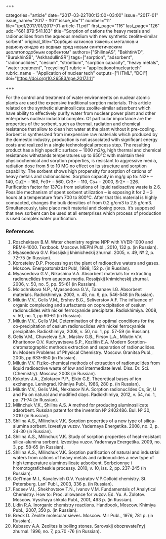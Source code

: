 +++

categories="article"
date="2017-03-22T00:13:00+03:00"
issue="2017-01"
issue_name="2017 - #01"
issue_id="1"
number="11"
file="/pdf/2017/01/2017-01-article-11.pdf"
first_page="116"
last_page="126"
udc="661.879:541.183"
title="Sorption of cations the heavy metals and radionuclides from the aqueous medium with new synthetic zeolite-similar sorbent"
original_title="Сорбция катионов тяжелых металлов и радионуклидов из водных сред новым синтетическим цеолитоподобным сорбентом"
authors=["ShilinaAS", "BakhtinVD", "BurukhinSB", "AskhadullinSR"]
tags=["sorption", "adsorbent", "radionuclides", "cesium", "strontium", "sorption capacity", "heavy metals", "water treatment", "recycling"]
rubric = "applicationofnucleartech"
rubric_name = "Application of nuclear tech"
outputs=["HTML", "DOI"]
doi="https://doi.org/10.26583/npe.2017.1.11"

+++

For the control and treatment of water environments on nuclear atomic plants are used the expensive traditional sorption materials. This article related on the synthetic aluminosilicate zeolite-similar adsorbent which have ability to effectively purify water from nuclear power plant and other enterprises nuclear industrial complex. Of particular importance are the properties of the sorbent, such as thermal, radiation and chemical resistance that allow to clean hot water at the plant without it pre-cooling. Sorbent is synthesized from inexpensive raw materials which produced by the domestic industry, production is not associated with significant energy costs and realized in a single technological process step. The resulting product has a high specific surface ~ 1000 m2/g, high thermal and chemical resistance: withstands temperatures up to 650°С with maintain their physicochemical and sorption properties, is resistant to aggressive media, radiation dose from 5 to 10 MG no effect on its structure and sorption capability. The sorbent shows high propensity for sorption of cations of heavy metals and radionuclides. Sorption capacity in mg/g up to: Ni2+ – 140, Cu2+ – 160, Fe3+ – 560, Cr3+ – 110, Cs+ – 2000, Sr2+ – 226. Purification factor for 137Сs from solutions of liquid radioactive waste is 2.6. Possible mechanism of spent sorbent utilization – is exposing it for 2 – 3 hours at a temperature from 700 to 800°C. After that this material is highly compacted, changes the bulk densities of from 0.2 g/cm3 to 2.5 g/cm3. Simultaneously, take place melt material and closing pores. It’s supposed that new sorbent can be used at all enterprises which process of production is used complex water purification.

### References

1. Roschektaev B.M. Water chemistry regime NPP with VVER-1000 and RBMK-1000. Textbook. Moscow. MEPhI Publ., 2010, 132 p. (in Russian).
2. Myasoedova G.V. Rossijskij khimicheskij zhurnal. 2005, v. 49, № 2, p. 72-75 (in Russian).
3. Korostelev D.P. Processing at the plant of radioactive waters and gases. Moscow. Energoatomizdat Publ, 1988, 152 p. (in Russian).
4. Myasoedova G.V., Nikashina V.A. Absorbent materials for extracting radionuclides from aqueous media. Rossijskij khimicheskij zhurnal. 2006, v. 50, no. 5, pp. 55-61 (in Russian).
5. Molochnikova N.P., Myasoedova G.V., Tananaev I.G. Absorbent materials. Radiokhimiya. 2003, v. 45, no. 6, pp. 546-548 (in Russian).
6. Milutin V.V., Gelis V.M., Ershov B.G., Seliverstov A.F. The influence of organic complexing and surfactants on coprecipitation of cesium radionuclides with nickel ferrocyanide precipitate. Radiokhimiya. 2008, v. 50, no. 1, pp 60-61 (in Russian).
7. Milutin V.V., Gelis V.M. Determination of the optimal conditions for the co-precipitation of cesium radionuclides with nickel ferrocyanide precipitate. Radiokhimiya, 2008, v. 50, no. 1, pp. 57-59 (in Russian).
8. Gelis V.M., Chuveleva E.A., Maslov G.B., Firsov L.A., Milutin V.V. Kharitonov O.V. Kudryavtseva S.P., Kozlitin E.A. Modern Sorption-chromatographic methods extraction and separation of radionuclides. In: Modern Problems of Physical Chemistry. Moscow. Granitsa Publ., 2005, pp.633-650 (in Russian).
9. Milutin V.V. Fiziko-chemical methods of extraction of radionuclides from liquid radioactive waste of low and intermediate level. Diss. Dr. Sci. (Chemistry). Moscow, 2008 (in Russian).
10. Kokotov J.A., Zolotarev P.P., Elkin G.E. Theoretical bases of ion exchange. Leningrad. Khimiya Publ., 1986, 280 p. (in Russian).
11. Milutin V.V., Gelis V.M., Nekrasov N.A. Sorption radionuclides Cs, Sr, U and Pu on natural and modified clays. Radiokhimiya, 2012, v. 54, no. 1, pp. 71-74 (in Russian).
12. Milinchuk V.K., Shilina A.S. A method for producing aluminosilicate adsorbent. Russian patent for the invention № 2402486. Bul. № 30, 2010 (in Russian).
13. Shilina A.S., Milinchuk V.K. Sorption properties of a new type of silica-alumina sorbent. Izvestiya vuzov. Yadernaya Energetika. 2008, no. 3, p. 24-30 (in Russian).
14. Shilina A.S., Milinchuk V.K. Study of sorption properties of heat-resistant silica-alumina sorbent. Izvestiya vuzov. Yadernaya Energetika. 2009, no. 3, pp. 58-65 (in Russian).
15. Shilina A.S., Milinchuk V.K. Sorption purification of natural and industrial waters from cations of heavy metals and radionuclides a new type of high temperature aluminosilicate adsorbent. Sorbcionnye i hromotograficheskie processy. 2010, v. 10, iss. 2, pp. 237-245 (in Russian).
16. Gel’fman M.I., Kavalevich O.V. Yustratov V.P.Colloid chemistry. St. Petersburg. Lan’ Publ., 2003, 336 p. (in Russian).
17. Fadeev V.I., Shekhovtsov T.N., Ivanov V.M. Fundamentals of Analytical Chemistry. How to: Proc. allowance for vuzov. Ed. Yu. A. Zolotov. Moscow. Vysshaya shkola Publ., 2001, 463 p. (in Russian).
18. Lidin R.A. Inorganic chemistry reactions. Handbook, Moscow. Khimiya Publ., 2007, 350 p. (in Russian).
19. Breck D. Zeolite molecular sieves. Moscow. Mir Publ., 1976, 781 p. (in Russian).
20. Kubasov A.A. Zeolites is boiling stones. Sarovskij obozrevatel’nyj zhurnal. 1996, no. 7, pp.70 -76 (in Russian).